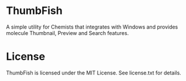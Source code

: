 ThumbFish
=========

A simple utility for Chemists that integrates with Windows and provides molecule Thumbnail, Preview and Search features.

License
=========

ThumbFish is licensed under the MIT License. See license.txt for details.
